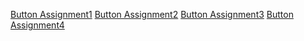 [Button Assignment1](https://github.com/onkar69483/LabCodes/blob/main/OnkarPPL/Assignment1.md)
[Button Assignment2](https://github.com/onkar69483/LabCodes/blob/main/OnkarPPL/Assignment2.md)
[Button Assignment3](https://github.com/onkar69483/LabCodes/blob/main/OnkarPPL/Assignment3.md)
[Button Assignment4](https://github.com/onkar69483/LabCodes/blob/main/OnkarPPL/Assignment4.md)
